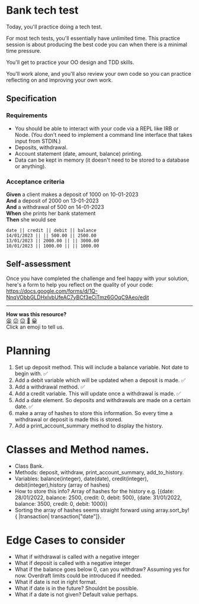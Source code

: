 # Bank tech test

Today, you'll practice doing a tech test.

For most tech tests, you'll essentially have unlimited time.  This practice session is about producing the best code you can when there is a minimal time pressure.

You'll get to practice your OO design and TDD skills.

You'll work alone, and you'll also review your own code so you can practice reflecting on and improving your own work.

## Specification

### Requirements

* You should be able to interact with your code via a REPL like IRB or Node.  (You don't need to implement a command line interface that takes input from STDIN.)
* Deposits, withdrawal.
* Account statement (date, amount, balance) printing.
* Data can be kept in memory (it doesn't need to be stored to a database or anything).

### Acceptance criteria

**Given** a client makes a deposit of 1000 on 10-01-2023  
**And** a deposit of 2000 on 13-01-2023  
**And** a withdrawal of 500 on 14-01-2023  
**When** she prints her bank statement  
**Then** she would see

```
date || credit || debit || balance
14/01/2023 || || 500.00 || 2500.00
13/01/2023 || 2000.00 || || 3000.00
10/01/2023 || 1000.00 || || 1000.00
```

## Self-assessment

Once you have completed the challenge and feel happy with your solution, here's a form to help you reflect on the quality of your code: https://docs.google.com/forms/d/1Q-NnqVObbGLDHxlvbUfeAC7yBCf3eCjTmz6GOqC9Aeo/edit

<!-- BEGIN GENERATED SECTION DO NOT EDIT -->

---

**How was this resource?**  
[😫](https://airtable.com/shrUJ3t7KLMqVRFKR?prefill_Repository=makersacademy/course&prefill_File=individual_challenges/bank_tech_test.md&prefill_Sentiment=😫) [😕](https://airtable.com/shrUJ3t7KLMqVRFKR?prefill_Repository=makersacademy/course&prefill_File=individual_challenges/bank_tech_test.md&prefill_Sentiment=😕) [😐](https://airtable.com/shrUJ3t7KLMqVRFKR?prefill_Repository=makersacademy/course&prefill_File=individual_challenges/bank_tech_test.md&prefill_Sentiment=😐) [🙂](https://airtable.com/shrUJ3t7KLMqVRFKR?prefill_Repository=makersacademy/course&prefill_File=individual_challenges/bank_tech_test.md&prefill_Sentiment=🙂) [😀](https://airtable.com/shrUJ3t7KLMqVRFKR?prefill_Repository=makersacademy/course&prefill_File=individual_challenges/bank_tech_test.md&prefill_Sentiment=😀)  
Click an emoji to tell us.

<!-- END GENERATED SECTION DO NOT EDIT -->


# Planning

1. Set up deposit method. This will include a balance variable. Not date to begin with. :white_check_mark:
2. Add a debit variable which will be updated when a deposit is made. :white_check_mark:
3. Add a withdrawal method. :white_check_mark:
4. Add a credit variable. This will update once a withdrawal is made. :white_check_mark:
5. Add a date element. So deposits and withdrawals are made on a certain date. :white_check_mark:
6. make a array of hashes to store this information. So every time a withdrawal or deposit is made this is stored. 
7. Add a print_account_summary method to display the history.

# Classes and Method names.

- Class Bank.
- Methods: deposit, withdraw, print_account_summary, add_to_history.
- Variables: balance(integer), date(date), credit(integer), debit(integer),history (array of hashes)
- How to store this info? Array of hashes for the history e.g. 
[{date: 28/01/2022, balance: 2500, credit: 0, debit: 500}, {date: 31/01/2022, balance: 3500, credit: 0, debit: 1000}]
- Sorting the array of hashes seems straight forward using
array.sort_by! { |transaction| transaction["date"]}.

# Edge Cases to consider

- What if withdrawal is called with a negative integer
- What if deposit is called with a negative integer
- What if the balance goes below 0, can you withdraw? Assuming yes for now. Overdraft limits could be introduced if needed.
- What if date is not in right format. 
- What if date is in the future? Shouldnt be possible. 
- What if a date is not given? Default value perhaps.
